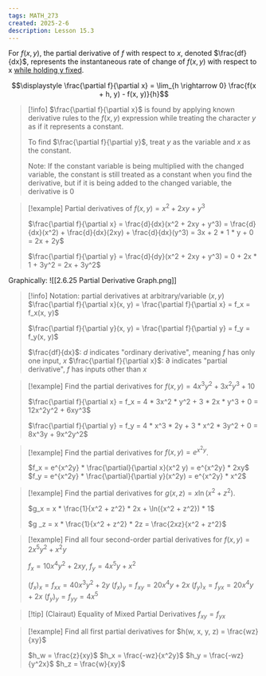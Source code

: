 ```yaml
---
tags: MATH_273
created: 2025-2-6
description: Lesson 15.3
---
```


For $f(x, y)$, the partial derivative of $f$ with respect to $x$, denoted $\frac{df}{dx}$, represents the instantaneous rate of change of $f(x, y)$ with respect to x <u>while holding y fixed</u>.

$$\displaystyle \frac{\partial f}{\partial x} = \lim_{h \rightarrow 0} \frac{f(x + h, y) - f(x, y)}{h}$$

> [!info]
> $\frac{\partial f}{\partial x}$ is found by applying known derivative rules to the $f(x, y)$ expression while treating the character $y$ as if it represents a constant.
> 
> To find $\frac{\partial f}{\partial y}$, treat $y$ as the variable and $x$ as the constant.
> 
> Note: If the constant variable is being multiplied with the changed variable, the constant is still treated as a constant when you find the derivative, but if it is being added to the changed variable, the derivative is 0

> [!example]
> Partial derivatives of $f(x, y) = x^2 + 2xy + y^3$
> 
> $\frac{\partial f}{\partial x} = \frac{d}{dx}(x^2 + 2xy + y^3) = \frac{d}{dx}(x^2) + \frac{d}{dx}(2xy) + \frac{d}{dx}(y^3) = 3x + 2 * 1 * y + 0 = 2x + 2y$
> 
> $\frac{\partial f}{\partial y} = \frac{d}{dy}(x^2 + 2xy + y^3) = 0 + 2x * 1 + 3y^2 = 2x + 3y^2$

Graphically:
![[2.6.25 Partial Derivative Graph.png]]

> [!info] Notation: partial derivatives at arbitrary/variable $(x, y)$
> $\frac{\partial f}{\partial x}(x, y) = \frac{\partial f}{\partial x} = f_x = f_x(x, y)$
> 
> $\frac{\partial f}{\partial y}(x, y) = \frac{\partial f}{\partial y} = f_y = f_y(x, y)$
> 
> $\frac{df}{dx}$: $d$ indicates "ordinary derivative", meaning $f$ has only one input, $x$
> $\frac{\partial f}{\partial x}$: $\partial$ indicates "partial derivative", $f$ has inputs other than $x$

> [!example]
> Find the partial derivatives for $f(x, y) = 4x^3y^2 + 3x^2y^3 + 10$
> 
> $\frac{\partial f}{\partial x} = f_x = 4 * 3x^2 * y^2 + 3 * 2x * y^3 + 0 = 12x^2y^2 + 6xy^3$
> 
> $\frac{\partial f}{\partial y} = f_y = 4 * x^3 * 2y + 3 * x^2 * 3y^2 + 0 = 8x^3y + 9x^2y^2$

> [!example]
> Find the partial derivatives for $f(x, y) = e^{x^2y}$.
> 
> $f_x = e^{x^2y} * \frac{\partial}{\partial x}(x^2 y) = e^{x^2y} * 2xy$
> $f_y = e^{x^2y} * \frac{\partial}{\partial y}(x^2y) = e^{x^2y} * x^2$

> [!example]
> Find the partial derivatives for $g(x, z) = x\ln({x^2 + z^2})$.
> 
> $g_x = x * \frac{1}{x^2 + z^2} * 2x + \ln({x^2 + z^2}) * 1$
> 
> $g _z = x * \frac{1}{x^2 + z^2} * 2z = \frac{2xz}{x^2 + z^2}$

> [!example]
> Find all four second-order partial derivatives for $f(x, y) = 2x^5y^2 + x^2y$
> 
> $f_x = 10x^4y^2 + 2xy$, $f_y = 4x^5y + x^2$
> 
> $(f_x)_x = f_{xx} = 40x^3y^2 + 2y$
> $(f_x)_y = f_{xy} = 20x^4y + 2x$
> $(f_y)_x = f_{yx} = 20x^4y + 2x$
> $(f_y)_y = f_{yy} = 4x^5$

> [!tip] (Clairaut) Equality of Mixed Partial Derivatives
> $f_{xy} = f_{yx}$

> [!example]
> Find all first partial derivatives for $h(w, x, y, z) = \frac{wz}{xy}$
> 
> $h_w = \frac{z}{xy}$
> $h_x = \frac{-wz}{x^2y}$
> $h_y = \frac{-wz}{y^2x}$
> $h_z = \frac{w}{xy}$